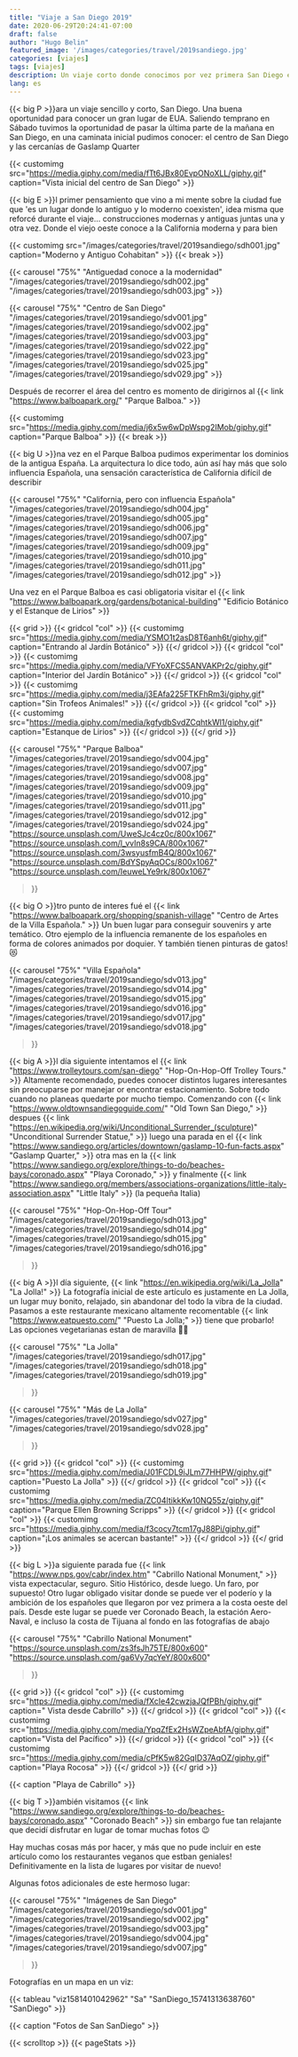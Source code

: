 ```yaml
---
title: "Viaje a San Diego 2019"
date: 2020-06-29T20:24:41-07:00
draft: false
author: "Hugo Belin"
featured_image: '/images/categories/travel/2019sandiego.jpg'
categories: [viajes]
tags: [viajes]
description: Un viaje corto donde conocimos por vez primera San Diego en 2019. Descubrimos algunos lugares interesantes documentados en este artículo
lang: es
---
```


{{< big P >}}ara un viaje sencillo y corto, San Diego. Una buena oportunidad para conocer un gran lugar de EUA. Saliendo temprano en Sábado tuvimos la oportunidad de 
pasar la última parte de la mañana en San Diego, en una caminata inicial pudimos conocer: el centro de San Diego y las cercanías de Gaslamp Quarter

{{< customimg src="https://media.giphy.com/media/fTt6JBx80EvpONoXLL/giphy.gif" caption="Vista inicial del centro de San Diego" >}}

{{< big E >}}l primer pensamiento que vino a mi mente sobre la ciudad fue que 'es un lugar donde lo antiguo y lo moderno coexisten', idea misma que reforcé durante 
el viaje... construcciones modernas y antiguas juntas una y otra vez. Donde el viejo oeste conoce a la California moderna y para bien

{{< customimg src="/images/categories/travel/2019sandiego/sdh001.jpg" caption="Moderno y Antiguo Cohabitan" >}}
{{< break >}}

{{< carousel "75%"
"Antiguedad conoce a la modernidad"
"/images/categories/travel/2019sandiego/sdh002.jpg"
"/images/categories/travel/2019sandiego/sdh003.jpg" >}}

{{< carousel "75%"
"Centro de San Diego"
"/images/categories/travel/2019sandiego/sdv001.jpg"
"/images/categories/travel/2019sandiego/sdv002.jpg"
"/images/categories/travel/2019sandiego/sdv003.jpg"
"/images/categories/travel/2019sandiego/sdv022.jpg"
"/images/categories/travel/2019sandiego/sdv023.jpg"
"/images/categories/travel/2019sandiego/sdv025.jpg"
"/images/categories/travel/2019sandiego/sdv029.jpg" >}}

Después de recorrer el área del centro es momento de dirigirnos al {{< link "https://www.balboapark.org/" "Parque Balboa." >}}

{{< customimg src="https://media.giphy.com/media/j6x5w6wDpWspg2IMob/giphy.gif" caption="Parque Balboa" >}}
{{< break >}}

{{< big U >}}na vez en el Parque Balboa pudimos experimentar los dominios de la antigua España. La arquitectura lo dice todo, aún así hay más que solo influencia Española, 
una sensación característica de California difícil de describir

{{< carousel "75%"
"California, pero con influencia Española"
"/images/categories/travel/2019sandiego/sdh004.jpg"
"/images/categories/travel/2019sandiego/sdh005.jpg"
"/images/categories/travel/2019sandiego/sdh006.jpg"
"/images/categories/travel/2019sandiego/sdh007.jpg"
"/images/categories/travel/2019sandiego/sdh009.jpg"
"/images/categories/travel/2019sandiego/sdh010.jpg"
"/images/categories/travel/2019sandiego/sdh011.jpg"
"/images/categories/travel/2019sandiego/sdh012.jpg" >}}

Una vez en el Parque Balboa es casi obligatoria visitar el 
{{< link "https://www.balboapark.org/gardens/botanical-building" "Edificio Botánico y el Estanque de Lirios" >}}

{{< grid >}}
  {{< gridcol "col" >}}
    {{< customimg src="https://media.giphy.com/media/YSMO1t2asD8T6anh6t/giphy.gif" caption="Entrando al Jardín Botánico" >}}
  {{</ gridcol >}}
  {{< gridcol "col" >}}
    {{< customimg src="https://media.giphy.com/media/VFYoXFCS5ANVAKPr2c/giphy.gif" caption="Interior del Jardín Botánico" >}}
  {{</ gridcol >}}
  {{< gridcol "col" >}}
    {{< customimg src="https://media.giphy.com/media/j3EAfa225FTKFhRm3i/giphy.gif" caption="Sin Trofeos Animales!" >}}
  {{</ gridcol >}}
  {{< gridcol "col" >}}
    {{< customimg src="https://media.giphy.com/media/kgfydbSvdZCqhtkWl1/giphy.gif" caption="Estanque de Lirios" >}}
  {{</ gridcol >}}
{{</ grid >}}

{{< carousel "75%"
"Parque Balboa"
"/images/categories/travel/2019sandiego/sdv004.jpg"
"/images/categories/travel/2019sandiego/sdv007.jpg"
"/images/categories/travel/2019sandiego/sdv008.jpg"
"/images/categories/travel/2019sandiego/sdv009.jpg"
"/images/categories/travel/2019sandiego/sdv010.jpg"
"/images/categories/travel/2019sandiego/sdv011.jpg"
"/images/categories/travel/2019sandiego/sdv012.jpg"
"/images/categories/travel/2019sandiego/sdv024.jpg"
"https://source.unsplash.com/UweSJc4cz0c/800x1067"
"https://source.unsplash.com/l_vvIn8s9CA/800x1067"
"https://source.unsplash.com/3wsyusfmB4Q/800x1067"
"https://source.unsplash.com/BdYSpyAqOCs/800x1067"
"https://source.unsplash.com/IeuweLYe9rk/800x1067"
>}}

{{< big O >}}tro punto de interes fué el {{< link "https://www.balboapark.org/shopping/spanish-village" "Centro de Artes de la Villa Española." >}} Un buen 
lugar para conseguir souvenirs y arte temático. Otro ejemplo de la influencia remanente de los españoles en forma de colores animados por doquier. 
Y también tienen pinturas de gatos! 😻

{{< carousel "75%"
"Villa Española"
"/images/categories/travel/2019sandiego/sdv013.jpg"
"/images/categories/travel/2019sandiego/sdv014.jpg"
"/images/categories/travel/2019sandiego/sdv015.jpg"
"/images/categories/travel/2019sandiego/sdv016.jpg"
"/images/categories/travel/2019sandiego/sdv017.jpg"
"/images/categories/travel/2019sandiego/sdv018.jpg"
>}}

{{< big A >}}l día siguiente intentamos el {{< link "https://www.trolleytours.com/san-diego" "Hop-On-Hop-Off Trolley Tours." >}} Altamente recomendado, puedes 
conocer distintos lugares interesantes sin preocuparse por manejar or encontrar estacionamiento. Sobre todo cuando no planeas quedarte por mucho tiempo. 
Comenzando con {{< link "https://www.oldtownsandiegoguide.com/" "Old Town San Diego," >}} despues 
{{< link "https://en.wikipedia.org/wiki/Unconditional_Surrender_(sculpture)" "Unconditional Surrender Statue," >}} luego una parada en el 
{{< link "https://www.sandiego.org/articles/downtown/gaslamp-10-fun-facts.aspx" "Gaslamp Quarter," >}} otra mas en la 
{{< link "https://www.sandiego.org/explore/things-to-do/beaches-bays/coronado.aspx" "Playa Coronado," >}} y finalmente 
{{< link "https://www.sandiego.org/members/associations-organizations/little-italy-association.aspx" "Little Italy" >}} (la pequeña Italia)

{{< carousel "75%"
"Hop-On-Hop-Off Tour"
"/images/categories/travel/2019sandiego/sdh013.jpg"
"/images/categories/travel/2019sandiego/sdh014.jpg"
"/images/categories/travel/2019sandiego/sdh015.jpg"
"/images/categories/travel/2019sandiego/sdh016.jpg"
>}}

{{< big A >}}l día siguiente, {{< link "https://en.wikipedia.org/wiki/La_Jolla" "La Jolla!" >}} La fotografía inicial de este artículo es justamente en La Jolla, 
un lugar muy bonito, relajado, sin abandonar del todo la vibra de la ciudad. Pasamos a este restaurante mexicano altamente recomentable 
{{< link "https://www.eatpuesto.com/" "Puesto La Jolla;" >}} tiene que probarlo! Las opciones vegetarianas estan de maravilla 👌🏻

{{< carousel "75%"
"La Jolla"
"/images/categories/travel/2019sandiego/sdh017.jpg"
"/images/categories/travel/2019sandiego/sdh018.jpg"
"/images/categories/travel/2019sandiego/sdh019.jpg"
>}}

{{< carousel "75%"
"Más de La Jolla"
"/images/categories/travel/2019sandiego/sdv027.jpg"
"/images/categories/travel/2019sandiego/sdv028.jpg"
>}}

{{< grid >}}
  {{< gridcol "col" >}}
    {{< customimg src="https://media.giphy.com/media/J01FCDL9iJLm77HHPW/giphy.gif" caption="Puesto La Jolla" >}}
  {{</ gridcol >}}
  {{< gridcol "col" >}}
    {{< customimg src="https://media.giphy.com/media/ZC04ltikkKw10NQ55z/giphy.gif" caption="Parque Ellen Browning Scripps" >}}
  {{</ gridcol >}}
  {{< gridcol "col" >}}
    {{< customimg src="https://media.giphy.com/media/f3cocy7tcm17gJ88Pi/giphy.gif" caption="¡Los animales se acercan bastante!" >}}
  {{</ gridcol >}}
{{</ grid >}}

{{< big L >}}a siguiente parada fue {{< link "https://www.nps.gov/cabr/index.htm" "Cabrillo National Monument," >}} vista expectacular, seguro. Sitio Histórico, 
desde luego. Un faro, por supuesto! Otro lugar obligado visitar donde se puede ver el poderío y la ambición de los españoles que llegaron por vez 
primera a la costa oeste del país. Desde este lugar se puede ver Coronado Beach, la estación Aero-Naval, e incluso la costa de Tijuana al fondo en las 
fotografías de abajo

{{< carousel "75%"
"Cabrillo National Monument"
"https://source.unsplash.com/zs3fsJh75TE/800x600"
"https://source.unsplash.com/ga6Vy7qcYeY/800x600"
>}}

{{< grid >}}
  {{< gridcol "col" >}}
    {{< customimg src="https://media.giphy.com/media/fXcIe42cwzjaJQfPBh/giphy.gif" caption=" Vista desde Cabrillo" >}}
  {{</ gridcol >}}
  {{< gridcol "col" >}}
    {{< customimg src="https://media.giphy.com/media/YpqZfEx2HsWZpeAbfA/giphy.gif" caption="Vista del Pacífico" >}}
  {{</ gridcol >}}
  {{< gridcol "col" >}}
    {{< customimg src="https://media.giphy.com/media/cPfK5w82GqID37AqOZ/giphy.gif" caption="Playa Rocosa" >}}
  {{</ gridcol >}}
{{</ grid >}}

{{< caption "Playa de Cabrillo" >}}

{{< big T >}}ambién visitamos {{< link "https://www.sandiego.org/explore/things-to-do/beaches-bays/coronado.aspx" "Coronado Beach" >}} sin embargo fue tan 
relajante que decidí disfrutar en lugar de tomar muchas fotos 😉

Hay muchas cosas más por hacer, y más que no pude incluir en este artículo como los restaurantes veganos que estban geniales! Definitivamente en la lista de lugares por visitar de nuevo!

Algunas fotos adicionales de este hermoso lugar:

{{< carousel "75%"
"Imágenes de San Diego"
"/images/categories/travel/2019sandiego/sdv001.jpg"
"/images/categories/travel/2019sandiego/sdv002.jpg"
"/images/categories/travel/2019sandiego/sdv003.jpg"
"/images/categories/travel/2019sandiego/sdv004.jpg"
"/images/categories/travel/2019sandiego/sdv007.jpg"
>}}

Fotografías en un mapa en un viz:

{{< tableau "viz1581401042962" "Sa" "SanDiego_15741313638760" "SanDiego" >}}

{{< caption "Fotos de San SanDiego" >}}

{{< scrolltop >}}
{{< pageStats >}}
